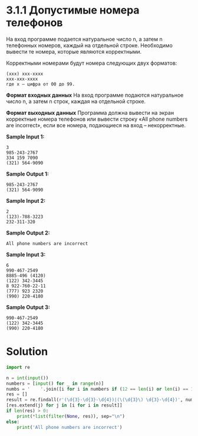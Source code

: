 # 3.1.1 Допустимые номера телефонов
На вход программе подается натуральное число n, а затем n телефонных номеров, каждый на отдельной строке. Необходимо вывести те номера, которые являются корректными.

Корректными номерами будут номера следующих двух форматов: 
```
(xxx) xxx-xxxx
xxx-xxx-xxxx
где x – цифра от 00 до 99.
```
**Формат входных данных**
На вход программе подаются натуральное число n, а затем n строк, каждая на отдельной строке.

**Формат выходных данных**
Программа должна вывести на экран корректные номера телефонов или вывести строку «All phone numbers are incorrect», если все номера, подающиеся на вход – некорректные.

**Sample Input 1:**
```
3
985-243-2767
334 159 7090
(321) 564-9090
```
**Sample Output 1:**
```
985-243-2767
(321) 564-9090
```
**Sample Input 2:**
```
2
(123)-788-3223
232-311-320
```
**Sample Output 2:**
```
All phone numbers are incorrect
```
**Sample Input 3:**
```
6
990-467-2549
8885-496 (4120)
(122) 342-3445
8 922-760-22-11
(777) 923 2320
(990) 220-4180
```
**Sample Output 3:**
```
990-467-2549
(122) 342-3445
(990) 220-4180
```
# Solution
```python
import re

n = int(input())
numbers = [input() for _ in range(n)]
numbs = '    '.join([i for i in numbers if (12 == len(i) or len(i) == 14)])
res = []
result = re.findall(r'(\d{3}-\d{3}-\d{4})|(\(\d{3}\) \d{3}-\d{4})', numbs)
[res.extend(j) for j in [i for i in result]]
if len(res) > 0:
    print(*list(filter(None, res)), sep="\n")
else:
    print('All phone numbers are incorrect')
```
